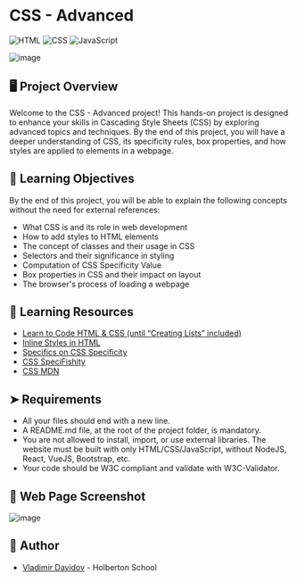 # CSS - Advanced

![HTML](https://img.shields.io/badge/HTML-5-blue?style=for-the-badge&logo=html5&logoColor=white)
![CSS](https://img.shields.io/badge/CSS-3-blue?style=for-the-badge&logo=css3&logoColor=white)
![JavaScript](https://img.shields.io/badge/JavaScript-ES6-yellow?style=for-the-badge&logo=javascript&logoColor=white)

![image](https://github.com/v-dav/holbertonschool-web-development/assets/115344057/c58962ad-e343-4f72-8ce6-40a5804240b2)

## 🖥️ Project Overview

Welcome to the CSS - Advanced project! This hands-on project is designed to enhance your skills in Cascading Style Sheets (CSS) by exploring advanced topics and techniques. By the end of this project, you will have a deeper understanding of CSS, its specificity rules, box properties, and how styles are applied to elements in a webpage.

##  🧐 Learning Objectives

By the end of this project, you will be able to explain the following concepts without the need for external references:

- What CSS is and its role in web development
- How to add styles to HTML elements
- The concept of classes and their usage in CSS
- Selectors and their significance in styling
- Computation of CSS Specificity Value
- Box properties in CSS and their impact on layout
- The browser's process of loading a webpage

## 📃 Learning Resources

- [Learn to Code HTML & CSS (until “Creating Lists” included)](https://www.codecademy.com/learn/learn-html)
- [Inline Styles in HTML](https://developer.mozilla.org/en-US/docs/Web/HTML/Global_attributes/style)
- [Specifics on CSS Specificity](https://www.smashingmagazine.com/2007/07/css-specificity-things-you-should-know/)
- [CSS SpeciFishity](https://specifishity.com/)
- [CSS MDN](https://developer.mozilla.org/en-US/docs/Web/CSS)

## ➤ Requirements

- All your files should end with a new line.
- A README.md file, at the root of the project folder, is mandatory.
- You are not allowed to install, import, or use external libraries. The website must be built with only HTML/CSS/JavaScript, without NodeJS, React, VueJS, Bootstrap, etc.
- Your code should be W3C compliant and validate with W3C-Validator.

##  📸 Web Page Screenshot

![image](https://github.com/v-dav/holbertonschool-web-development/assets/115344057/a73f2f52-cfed-47df-9826-8af9f4b733a8)

## 🙇 Author

- [Vladimir Davidov](https://github.com/v-dav) - Holberton School
